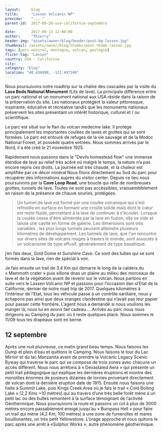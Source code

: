 ```yaml
---
layout:     blog
title:      "Lassen Volcanic NP"
preview:    "... "
parent-id:  2017-09-20-usa-californie-septembre

date:       2017-09-13 12:00:00
author:     "Thierry"
header-img: "assets/owner/blog/header/post-bg-lassen.jpg"
thumbnail: /assets/owner/blog/thumbs/post-thumb-lassen.jpg
tags: [parc-naturel, montagne, volcan, geologie]
flickr-tag: "Lassen"
country: USA - Californie
city: 
category: "blog"
location: "40.436990, -121.497240"
---
```


Nous poursuivons notre roadtrip sur la chaîne des cascades par la visite du **Lava Beds National Monument** (Lits de lave). La principale différence entre un parc national et un monument national aux USA réside dans la raison de la préservation du site. Les nationaux protégent la valeur pittoresque, inspirante, éducative et récréative tandis que les monuments nationaux préservent les sites présentant un intérêt historique, culturel et / ou scientifique.

Le parc est situé sur le flan du volcan medecine lake. Il protége principalement les importantes coulées de laves et grottes qui se sont formées. Le parc est entouré de refuges de la vie sauvage et de la Modoc National Forest, et possède quatre entrées. Nous sommes arrivès par le Nord, il a été créé le 21 novembre 1925.

Rapidement nous passons dans le "Devils homestead flow" une immense étendue de lave au relief très acéré où malgrè le temps, la nature n’a pas encore repris ces droits. La journée est très chaude, et la chaleur est amplifiée par ce décor minéral Nous filons directement au Sud du parc pour récupérer des informations auprès du visitor center. Depuis ce lieu nous poursuivons par la **Cave Loop Road**, une boucle qui relie de nombreuses grottes, tunnels de lave. Toutes ne sont pas accéssibles, vraissemblblement en raison de la présence de chauve souries, protégées. 

>Un tunnel de lave est formé par une coulée volcanique qui s'est refroidie en surface en formant une croûte solide mais dont le cœur est resté fluide, permettant à la lave de continuer à s'écouler. Lorsque la coulée cesse d'être alimentée par la lave en fusion, elle se vide et laisse une cavité en forme de galerie. Les dimensions sont très variables ; les plus longs tunnels peuvent atteindre plusieurs kilomètres de développement. Les tunnels de lave, que l'on rencontre sur divers sites de volcans rouges à travers le monde, sont associés à un volcanisme de type effusif, généralement de type basaltique.



j’en fais deux, Gold Dome et Sunshine Cave. Ce sont des tubes qui se sont formés dans la lave, rien de spécial à voir.


Je fais ensuite un trail de 3,4 Km qui demarre le long de la caldera du « Mammoth crater » puis sillone dnas un plaine au milieu des morceaux de lave et de la végétation avant de revenir sur le volcan.
Nous partons en suite vers le Lassen Volcanic NP et passons pour l’occasion dan sl’Etat de la Californie, dernier de notre road trip de 2017. Quelques kilomètres à l’intérieur de l’Etat, tous les véhicule passe à un contrôle sanitaire, nous y échapons pas ainsi que deux oranges clandestine qui n’avait pas leur papier pour passer cette frontière. L’agent nous a demandé si nous voulions les manger là, nous lui en avons fait cadeau….
Arrivés au parc nous nous dirigeons au Camping du parc où il reste quelques place.
Nous sommes le 11/09 tous les drapeaux sont en berne.

## 12 septembre

Après une nuit pluivieuse, ce matin grand beau temps. Nous faisons les Dump et plein d’eau et quittons le Camping. Nous faisons le tour du Lac Mirroir et du lac Manzanita avant de prendre la Volcanic Legacy Scenic Byway qui traverse le parc qui se compose de trois zones avec chacune un accés différent. Nous nous arrêtons à « Devastated Aera » qui présente un petit trail pédagogique qui explique les dernières éruptions et montre des monolites énormes de pusieurs dizaines de tonnes provenant directement de volcan dont la dernière eruption date de 1915. Ensuite nous faisons une halte à Summit Lake, puis Kings Creek Area où je fais le trail « Cold Boiling Lake » (2,2 Kms +10 mètres) qui au travers d’une très belle forêt mène à un petit lac où des bulles remontent à la surface témoignant de l’activité Géothermique. Nous poursuivons la route et passons un col à plus de 3000 mètres encore passablement eneigé jusqu’au « Bumpass Hell » pour faire un trail qui mène (4,2 Km, 100 mètres) à une zone de fumerolles et mares bouillonantes, un très petit Yellowstone. L’orage approche et nous quitons le parc après une arrêt à «Sulphur Works », autre phénomène géothermique.